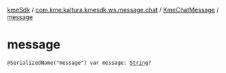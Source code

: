 [kmeSdk](../../index.md) / [com.kme.kaltura.kmesdk.ws.message.chat](../index.md) / [KmeChatMessage](index.md) / [message](./message.md)

# message

`@SerializedName("message") var message: `[`String`](https://kotlinlang.org/api/latest/jvm/stdlib/kotlin/-string/index.html)`?`